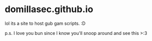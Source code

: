 # domillasec.github.io


lol its a site to host gub gam scripts. :D

p.s. I love you bun since I know you'll snoop around and see this >:3
